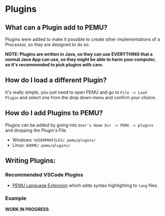 # Plugins

## What can a Plugin add to PEMU?

Plugins were added to make it possible to create other implementations of a Processor, so they are designed to do so.

**NOTE: Plugins are written in Java, so they can use EVERYTHING that a normal Java App can use, so they might be able
to harm your computer, so it's recommended to pick plugins with care.**

## How do I load a different Plugin?

It's really simple, you just need to open PEMU and go to `File -> Load Plugin` and select one from the drop down menu
and confirm your choice.

## How do I add Plugins to PEMU?

Plugins can be added by going into `User's Home Dir -> PEMU -> plugins` and dropping the Plugin's File.

 - Windows: `%USERPROFILE%/.pemu/plugins/`
 - Linux: `$HOME/.pemu/plugins/`

## Writing Plugins:

### Recommended VSCode Plugins

 - [PEMU Language Extension](https://marketplace.visualstudio.com/items?itemName=hds.pemu-language-extension)
   which adds syntax highlighting to `lang` files.

### Example

**WORK IN PROGRESS**

